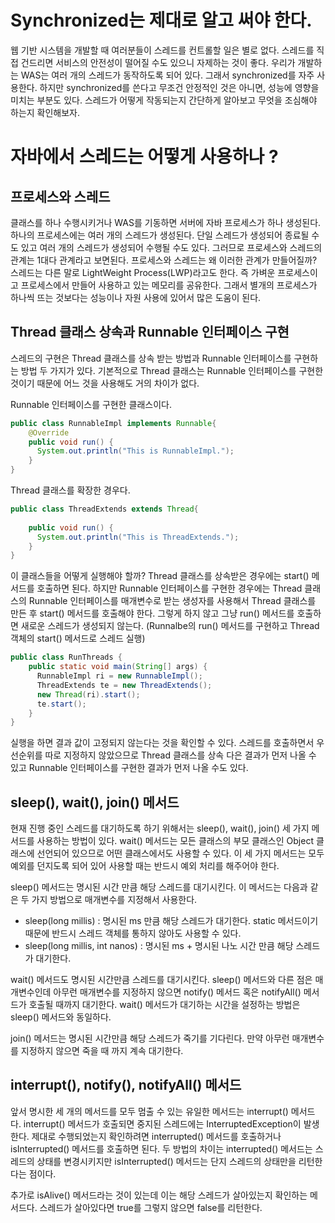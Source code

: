 # Synchronized는 제대로 알고 써야 한다.

웹 기반 시스템을 개발할 때 여러분들이 스레드를 컨트롤할 일은 별로 없다. 스레드를 직접 건드리면 서비스의 안전성이 떨어질 수도 있으니 자제하는 것이 좋다. 우리가 개발하는 WAS는 여러 개의 스레드가 동작하도록 되어 있다. 그래서 synchronized를 자주 사용한다. 하지만 synchronized를 쓴다고 무조건 안정적인 것은 아니면, 성능에 영향을 미치는 부분도 있다. 스레드가 어떻게 작동되는지 간단하게 알아보고 무엇을 조심해야 하는지 확인해보자.

# 자바에서 스레드는 어떻게 사용하나 ?

## 프로세스와 스레드

클래스를 하나 수행시키거나 WAS를 기동하면 서버에 자바 프로세스가 하나 생성된다. 하나의 프로세스에는 여러 개의 스레드가 생성된다. 단일 스레드가 생성되어 종료될 수도 있고 여러 개의 스레드가 생성되어 수행될 수도 있다. 그러므로 프로세스와 스레드의 관계는 1대다 관계라고 보면된다. 프로세스와 스레드는 왜 이러한 관계가 만들어질까? 스레드는 다른 말로 LightWeight Process(LWP)라고도 한다. 즉 가벼운 프로세스이고 프로세스에서 만들어 사용하고 있는 메모리를 공유한다. 그래서 별개의 프로세스가 하나씩 뜨는 것보다는 성능이나 자원 사용에 있어서 많은 도움이 된다.

## Thread 클래스 상속과 Runnable 인터페이스 구현

스레드의 구현은 Thread 클래스를 상속 받는 방법과 Runnable 인터페이스를 구현하는 방법 두 가지가 있다. 기본적으로 Thread 클래스는 Runnable 인터페이스를 구현한 것이기 때문에 어느 것을 사용해도 거의 차이가 없다. 

Runnable 인터페이스를 구현한 클래스이다.

```JAVA
public class RunnableImpl implements Runnable{
    @Override
    public void run() {
      System.out.println("This is RunnableImpl.");
    }
}
```

Thread 클래스를 확장한 경우다.

```JAVA
public class ThreadExtends extends Thread{
  
    public void run() {
      System.out.println("This is ThreadExtends.");
    }
}
```

이 클래스들을 어떻게 실행해야 할까? Thread 클래스를 상속받은 경우에는 start() 메서드를 호출하면 된다. 하지만 Runnable 인터페이스를 구현한 경우에는 Thread 클래스의 Runnable 인터페이스를 매개변수로 받는 생성자를 사용해서 Thread 클래스를 만든 후 start() 메서드를 호출해야 한다. 그렇게 하지 않고 그냥 run() 메서드를 호출하면 새로운 스레드가 생성되지 않는다. (Runnalbe의 run() 메서드를 구현하고 Thread 객체의 start() 메서드로 스레드 실행)

```JAVA
public class RunThreads {
    public static void main(String[] args) {
      RunnableImpl ri = new RunnableImpl();
      ThreadExtends te = new ThreadExtends();
      new Thread(ri).start();
      te.start();
    }
}
```

실행을 하면 결과 값이 고정되지 않는다는 것을 확인할 수 있다. 스레드를 호출하면서 우선순위를 따로 지정하지 않았으므로 Thread 클래스를 상속 다은 결과가 먼저 나올 수 있고 Runnable 인터페이스를 구현한 결과가 먼저 나올 수도 있다.

## sleep(), wait(), join() 메서드

현재 진행 중인 스레드를 대기하도록 하기 위해서는 sleep(), wait(), join() 세 가지 메서드를 사용하는 방법이 있다. wait() 메서드는 모든 클래스의 부모 클래스인 Object 클래스에 선언되어 있으므로 어떤 클래스에서도 사용할 수 있다. 이 세 가지 메서드는 모두 예외를 던지도록 되어 있어 사용할 때는 반드시 예외 처리를 해주어야 한다.

sleep() 메서드는 명시된 시간 만큼 해당 스레드를 대기시킨다. 이 메서드는 다음과 같은 두 가지 방법으로 매개변수를 지정해서 사용한다. 

* sleep(long millis) : 명시된 ms 만큼 해당 스레드가 대기한다. static 메서드이기 때문에 반드시 스레드 객체를 통하지 않아도 사용할 수 있다.
* sleep(long millis, int nanos) : 명시된 ms + 명시된 나노 시간 만큼 해당 스레드가 대기한다.

wait() 메서드도 명시된 시간만큼 스레드를 대기시킨다. sleep() 메서드와 다른 점은 매개변수인데 아무런 매개변수를 지정하지 않으면 notify() 메서드 혹은 notifyAll() 메서드가 호출될 때까지 대기한다. wait() 메서드가 대기하는 시간을 설정하는 방법은 sleep() 메서드와 동일하다.

join() 메서드는 명시된 시간만큼 해당 스레드가 죽기를 기다린다. 만약 아무런 매개변수를 지정하지 않으면 죽을 때 까지 계속 대기한다.

## interrupt(), notify(), notifyAll() 메서드

앞서 명시한 세 개의 메서드를 모두 멈출 수 있는 유일한 메서드는 interrupt() 메서드다. interrupt() 메서드가 호출되면 중지된 스레드에는 InterruptedException이 발생한다. 제대로 수행되었는지 확인하려면 interrupted() 메서드를 호출하거나 isInterrupted() 메서드를 호출하면 된다. 두 방법의 차이는 interrupted() 메서드는 스레드의 상태를 변경시키지만 isInterrupted() 메서드는 단지 스레드의 상태만을 리턴한다는 점이다.

추가로 isAlive() 메서드라는 것이 있는데 이는 해당 스레드가 살아있는지 확인하는 메서드다. 스레드가 살아있다면 true를 그렇지 않으면 false를 리턴한다.






